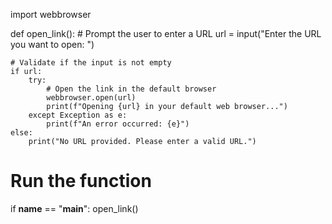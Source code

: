 import webbrowser

def open_link():
    # Prompt the user to enter a URL
    url = input("Enter the URL you want to open: ")
    
    # Validate if the input is not empty
    if url:
        try:
            # Open the link in the default browser
            webbrowser.open(url)
            print(f"Opening {url} in your default web browser...")
        except Exception as e:
            print(f"An error occurred: {e}")
    else:
        print("No URL provided. Please enter a valid URL.")

# Run the function
if __name__ == "__main__":
    open_link()
